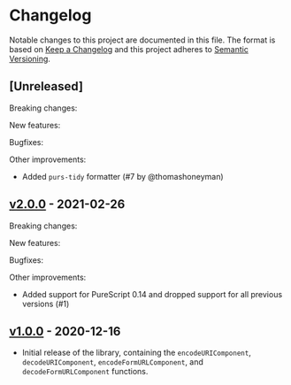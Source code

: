 # Changelog

Notable changes to this project are documented in this file. The format is based on [Keep a Changelog](https://keepachangelog.com/en/1.0.0/) and this project adheres to [Semantic Versioning](https://semver.org/spec/v2.0.0.html).

## [Unreleased]

Breaking changes:

New features:

Bugfixes:

Other improvements:
- Added `purs-tidy` formatter (#7 by @thomashoneyman)

## [v2.0.0](https://github.com/purescript-contrib/purescript-js-uri/releases/tag/v2.0.0) - 2021-02-26

Breaking changes:

New features:

Bugfixes:

Other improvements:
- Added support for PureScript 0.14 and dropped support for all previous versions (#1)

## [v1.0.0](https://github.com/purescript-contrib/purescript-js-uri/releases/tag/v1.0.0) - 2020-12-16

- Initial release of the library, containing the `encodeURIComponent`, `decodeURIComponent`, `encodeFormURLComponent`, and `decodeFormURLComponent` functions.
